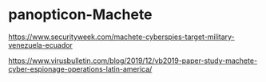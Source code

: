 # panopticon-Machete

https://www.securityweek.com/machete-cyberspies-target-military-venezuela-ecuador

https://www.virusbulletin.com/blog/2019/12/vb2019-paper-study-machete-cyber-espionage-operations-latin-america/
